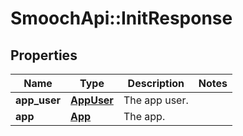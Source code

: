 # SmoochApi::InitResponse

## Properties
Name | Type | Description | Notes
------------ | ------------- | ------------- | -------------
**app_user** | [**AppUser**](AppUser.md) | The app user. | 
**app** | [**App**](App.md) | The app. | 


